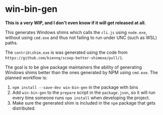 # win-bin-gen

**This is a very WIP, and I don't even know if it will get released at all.**

This generates Windows shims which calls the `cli.js` using `node.exe`, without using `cmd.exe` and thus not failing to run under UNC (such as WSL) paths.

The `contrib\shim.exe` is was generated using the code from `https://github.com/kiennq/scoop-better-shimexe/pull/1`.

The goal is to be give package maintainers the ability of generating Windows shims better than the ones generated by NPM using `cmd.exe`. The planned workflow is:

1. `npm install --save-dev win-bin-gen` in the package with bins
2. Add `win-bin-gen` to the `prepare` script in the `package.json`, so it will run every time someone runs `npm install` when developing the project.
3. Make sure the generated shim is included in the `npm` package that gets distributed.
